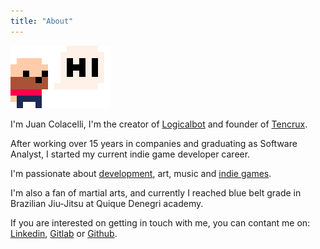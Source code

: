 ```yaml
---
title: "About"
---
```


![Juan Colacelli](juancolacelli.png)

I'm Juan Colacelli, I'm the creator of [Logicalbot](https://logicalbot.com) and founder of [Tencrux](https://tencrux.com).

After working over 15 years in companies and graduating as Software Analyst, I started my current indie game developer career.

I'm passionate about [development](/tags/dev), art, music and [indie games](/tags/indie).

I'm also a fan of martial arts, and currently I reached blue belt grade in Brazilian Jiu-Jitsu at Quique Denegri academy.

If you are interested on getting in touch with me, you can contant me on: [Linkedin](https://linkedin.com/juancolacelli), [Gitlab](https://gitlab.com/juancolacelli) or [Github](https://github.com/juancolacelli).
